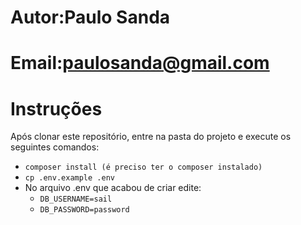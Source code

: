 # Autor:Paulo Sanda

# Email:paulosanda@gmail.com

# Instruções

<p> Após clonar este repositório, entre na pasta do projeto e execute os seguintes comandos:</p>
<ul>
    <li><code>composer install (é preciso ter o composer instalado)</code></li>
    <li><code>cp .env.example .env</code></li>
    <li>No arquivo .env que acabou de criar edite:
    <ul>
        <li><code>DB_USERNAME=sail</code></li>
        <li><code>DB_PASSWORD=password</code></li>
    </ul>

